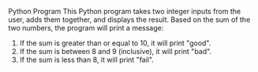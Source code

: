 Python Program
This Python program takes two integer inputs from the user, adds them together, and displays the result. Based on the sum of the two numbers, the program will print a message:
1. If the sum is greater than or equal to 10, it will print "good".
2. If the sum is between 8 and 9 (inclusive), it will print "bad".
3. If the sum is less than 8, it will print "fail".
